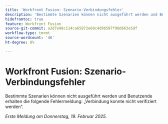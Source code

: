 ```yaml
---
title: 'Workfront Fusion: Szenario-Verbindungsfehler'
description: 'Bestimmte Szenarien können nicht ausgeführt werden und Benutzende erhalten die folgende Fehlermeldung: „Verbindung konnte nicht verifiziert werden“.'
hidefromtoc: true
feature: Workfront Fusion
source-git-commit: a2d7e98c114ca65872e60c4d9b507f90d663e5df
workflow-type: tm+mt
source-wordcount: '46'
ht-degree: 8%

---
```


# Workfront Fusion: Szenario-Verbindungsfehler

Bestimmte Szenarien können nicht ausgeführt werden und Benutzende erhalten die folgende Fehlermeldung: „Verbindung konnte nicht verifiziert werden“.

_Erste Meldung am Donnerstag, 19. Februar 2025._

